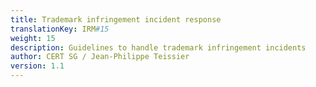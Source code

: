 ```yaml
---
title: Trademark infringement incident response
translationKey: IRM#15
weight: 15
description: Guidelines to handle trademark infringement incidents
author: CERT SG / Jean-Philippe Teissier
version: 1.1
---
```

